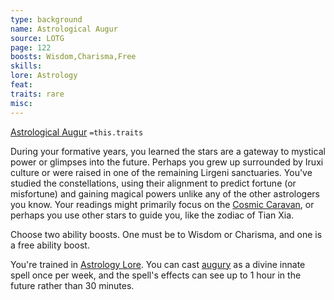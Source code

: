 ```yaml
---
type: background
name: Astrological Augur 
source: LOTG
page: 122
boosts: Wisdom,Charisma,Free
skills: 
lore: Astrology
feat: 
traits: rare
misc: 
---
```


[Astrological Augur](###%20Astrological%20Augur)
`=this.traits`


During your formative years, you learned the stars are a gateway to mystical power or glimpses into the future. Perhaps you grew up surrounded by Iruxi culture or were raised in one of the remaining Lirgeni sanctuaries. You've studied the constellations, using their alignment to predict fortune (or misfortune) and gaining magical powers unlike any of the other astrologers you know. Your readings might primarily focus on the [Cosmic Caravan](Cosmic%20Caravan), or perhaps you use other stars to guide you, like the zodiac of Tian Xia.

Choose two ability boosts. One must be to Wisdom or Charisma, and one is a free ability boost.

You're trained in [Astrology Lore](Astrology%20Lore). You can cast [augury](Augury.md) as a divine innate spell once per week, and the spell's effects can see up to 1 hour in the future rather than 30 minutes.

